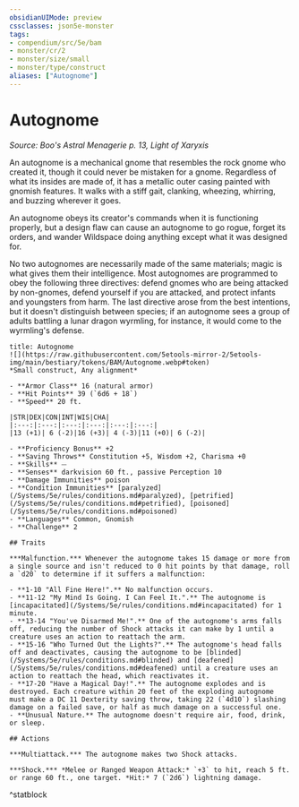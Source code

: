 ```yaml
---
obsidianUIMode: preview
cssclasses: json5e-monster
tags:
- compendium/src/5e/bam
- monster/cr/2
- monster/size/small
- monster/type/construct
aliases: ["Autognome"]
---
```

# Autognome
*Source: Boo's Astral Menagerie p. 13, Light of Xaryxis*  

An autognome is a mechanical gnome that resembles the rock gnome who created it, though it could never be mistaken for a gnome. Regardless of what its insides are made of, it has a metallic outer casing painted with gnomish features. It walks with a stiff gait, clanking, wheezing, whirring, and buzzing wherever it goes.

An autognome obeys its creator's commands when it is functioning properly, but a design flaw can cause an autognome to go rogue, forget its orders, and wander Wildspace doing anything except what it was designed for.

No two autognomes are necessarily made of the same materials; magic is what gives them their intelligence. Most autognomes are programmed to obey the following three directives: defend gnomes who are being attacked by non-gnomes, defend yourself if you are attacked, and protect infants and youngsters from harm. The last directive arose from the best intentions, but it doesn't distinguish between species; if an autognome sees a group of adults battling a lunar dragon wyrmling, for instance, it would come to the wyrmling's defense.

```ad-statblock
title: Autognome
![](https://raw.githubusercontent.com/5etools-mirror-2/5etools-img/main/bestiary/tokens/BAM/Autognome.webp#token)
*Small construct, Any alignment*

- **Armor Class** 16 (natural armor)
- **Hit Points** 39 (`6d6 + 18`)
- **Speed** 20 ft.

|STR|DEX|CON|INT|WIS|CHA|
|:---:|:---:|:---:|:---:|:---:|:---:|
|13 (+1)| 6 (-2)|16 (+3)| 4 (-3)|11 (+0)| 6 (-2)|

- **Proficiency Bonus** +2
- **Saving Throws** Constitution +5, Wisdom +2, Charisma +0
- **Skills** ⏤
- **Senses** darkvision 60 ft., passive Perception 10
- **Damage Immunities** poison
- **Condition Immunities** [paralyzed](/Systems/5e/rules/conditions.md#paralyzed), [petrified](/Systems/5e/rules/conditions.md#petrified), [poisoned](/Systems/5e/rules/conditions.md#poisoned)
- **Languages** Common, Gnomish
- **Challenge** 2

## Traits

***Malfunction.*** Whenever the autognome takes 15 damage or more from a single source and isn't reduced to 0 hit points by that damage, roll a `d20` to determine if it suffers a malfunction:

- **1-10 "All Fine Here!".** No malfunction occurs.  
- **11-12 "My Mind Is Going. I Can Feel It.".** The autognome is [incapacitated](/Systems/5e/rules/conditions.md#incapacitated) for 1 minute.  
- **13-14 "You've Disarmed Me!".** One of the autognome's arms falls off, reducing the number of Shock attacks it can make by 1 until a creature uses an action to reattach the arm.  
- **15-16 "Who Turned Out the Lights?".** The autognome's head falls off and deactivates, causing the autognome to be [blinded](/Systems/5e/rules/conditions.md#blinded) and [deafened](/Systems/5e/rules/conditions.md#deafened) until a creature uses an action to reattach the head, which reactivates it.  
- **17-20 "Have a Magical Day!".** The autognome explodes and is destroyed. Each creature within 20 feet of the exploding autognome must make a DC 11 Dexterity saving throw, taking 22 (`4d10`) slashing damage on a failed save, or half as much damage on a successful one.  
- **Unusual Nature.** The autognome doesn't require air, food, drink, or sleep.  

## Actions

***Multiattack.*** The autognome makes two Shock attacks.

***Shock.*** *Melee or Ranged Weapon Attack:* `+3` to hit, reach 5 ft. or range 60 ft., one target. *Hit:* 7 (`2d6`) lightning damage.
```
^statblock